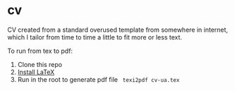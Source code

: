 # cv
CV created from a standard overused template from somewhere in internet, which I tailor from time to time a little to fit more or less text.

To run from tex to pdf:
1. Clone this repo
1. [Install LaTeX](https://www.latex-project.org/get/)
1. Run in the root to generate pdf file `` texi2pdf cv-ua.tex``
